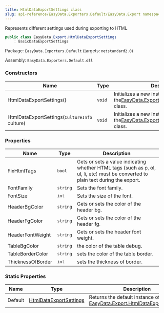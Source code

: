 ```yaml
---
title: HtmlDataExportSettings class
slug: api-reference/EasyData.Exporters.Default/EasyData.Export namespace/htmldataexportsettings-class
---
```



Represents different settings used during exporting to HTML
```csharp
public class EasyData.Export.HtmlDataExportSettings
    : BasicDataExportSettings

```
Package: `EasyData.Exporters.Default` (targets: `netstandard2.0`)

Assembly: `EasyData.Exporters.Default.dll`

### Constructors

| Name | Type | Description | 
| --- | --- | --- | 
| HtmlDataExportSettings() | `void` | Initializes a new instance of the[EasyData.Export.HtmlDataExportSettings](/api-reference/easydata-exporters-default/easydata-export-namespace/htmldataexportsettings-class) class. | 
| HtmlDataExportSettings(`CultureInfo` culture) | `void` | Initializes a new instance of the[EasyData.Export.HtmlDataExportSettings](/api-reference/easydata-exporters-default/easydata-export-namespace/htmldataexportsettings-class) class. | 


### Properties

| Name | Type | Description | 
| --- | --- | --- | 
| FixHtmlTags | `bool` | Gets or sets a value indicating whether HTML tags (such as p, ol, ul, li, etc) must be converted to plain text during the export. | 
| FontFamily | `string` | Sets the font family. | 
| FontSize | `int` | Sets the size of the font. | 
| HeaderBgColor | `string` | Gets or sets the color of the header bg. | 
| HeaderFgColor | `string` | Gets or sets the color of the header fg. | 
| HeaderFontWeight | `string` | Gets or sets the header font weight. | 
| TableBgColor | `string` | the color of the table debug. | 
| TableBorderColor | `string` | sets the color of the table border. | 
| ThicknessOfBorder | `int` | sets the thickness of border. | 


### Static Properties

| Name | Type | Description | 
| --- | --- | --- | 
| Default | [HtmlDataExportSettings](/api-reference/easydata-exporters-default/easydata-export-namespace/htmldataexportsettings-class) | Returns the default instance of [EasyData.Export.HtmlDataExportSettings](/api-reference/easydata-exporters-default/easydata-export-namespace/htmldataexportsettings-class). |